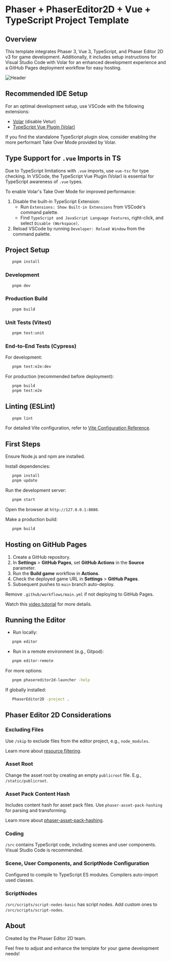 # Phaser + PhaserEditor2D + Vue + TypeScript Project Template

## Overview

This template integrates Phaser 3, Vue 3, TypeScript, and Phaser Editor 2D v3 for game development. Additionally, it includes setup instructions for Visual Studio Code with Volar for an enhanced development experience and a GitHub Pages deployment workflow for easy hosting.

![Header](static/header.png)

## Recommended IDE Setup

For an optimal development setup, use VSCode with the following extensions:

- [Volar](https://marketplace.visualstudio.com/items?itemName=Vue.volar) (disable Vetur)
- [TypeScript Vue Plugin (Volar)](https://marketplace.visualstudio.com/items?itemName=Vue.vscode-typescript-vue-plugin)

If you find the standalone TypeScript plugin slow, consider enabling the more performant Take Over Mode provided by Volar.

## Type Support for `.vue` Imports in TS

Due to TypeScript limitations with `.vue` imports, use `vue-tsc` for type checking. In VSCode, the TypeScript Vue Plugin (Volar) is essential for TypeScript awareness of `.vue` types.

To enable Volar's Take Over Mode for improved performance:

1. Disable the built-in TypeScript Extension:
   - Run `Extensions: Show Built-in Extensions` from VSCode's command palette.
   - Find `TypeScript and JavaScript Language Features`, right-click, and select `Disable (Workspace)`.
2. Reload VSCode by running `Developer: Reload Window` from the command palette.

## Project Setup

```sh
   pnpm install
```

### Development

```sh
   pnpm dev
```

### Production Build

```sh
   pnpm build
```

### Unit Tests (Vitest)

```sh
   pnpm test:unit
```

### End-to-End Tests (Cypress)

For development:

```sh
   pnpm test:e2e:dev
```

For production (recommended before deployment):

```sh
   pnpm build
   pnpm test:e2e
```

## Linting (ESLint)

```sh
   pnpm lint
```

For detailed Vite configuration, refer to [Vite Configuration Reference](https://vitejs.dev/config/).

## First Steps

Ensure Node.js and npm are installed.

Install dependencies:

```sh
   pnpm install
   pnpm update
```

Run the development server:

```sh
   pnpm start
```

Open the browser at `http://127.0.0.1:8080`.

Make a production build:

```sh
   pnpm build
```

## Hosting on GitHub Pages

1. Create a GitHub repository.
2. In **Settings** > **GitHub Pages**, set **GitHub Actions** in the **Source** parameter.
3. Run the **Build game** workflow in **Actions**.
4. Check the deployed game URL in **Settings** > **GitHub Pages**.
5. Subsequent pushes to `main` branch auto-deploy.

Remove `.github/workflows/main.yml` if not deploying to GitHub Pages.

Watch this [video tutorial](https://www.youtube.com/watch?v=lndU7UAjzgo&t=183s) for more details.

## Running the Editor

- Run locally:

```sh
   pnpm editor
```

- Run in a remote environment (e.g., Gitpod):

```sh
   pnpm editor-remote
```

For more options:

```sh
   pnpm phasereditor2d-launcher -help
```

If globally installed:

```sh
   PhaserEditor2D -project .
```

## Phaser Editor 2D Considerations

### Excluding Files

Use `/skip` to exclude files from the editor project, e.g., `node_modules`.

Learn more about [resource filtering](https://help.phasereditor2d.com/v3/misc/resources-filtering.html).

### Asset Root

Change the asset root by creating an empty `publicroot` file. E.g., `/static/publicroot`.

### Asset Pack Content Hash

Includes content hash for asset pack files. Use `phaser-asset-pack-hashing` for parsing and transforming.

Learn more about [phaser-asset-pack-hashing](https://www.pnpmjs.com/package/phaser-asset-pack-hashing).

### Coding

`/src` contains TypeScript code, including scenes and user components. Visual Studio Code is recommended.

### Scene, User Components, and ScriptNode Configuration

Configured to compile to TypeScript ES modules. Compilers auto-import used classes.

### ScriptNodes

`/src/scripts/script-nodes-basic` has script nodes. Add custom ones to `/src/scripts/script-nodes`.

## About

Created by the Phaser Editor 2D team.

Feel free to adjust and enhance the template for your game development needs!
